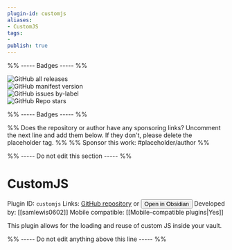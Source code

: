 ```yaml
---
plugin-id: customjs
aliases:
- CustomJS
tags: 
- 
publish: true
---
```


%% ----- Badges ----- %%

![GitHub all releases](https://img.shields.io/github/downloads/samlewis0602/obsidian-custom-js/total?color=573E7A&logo=github&style=for-the-badge)   
![GitHub manifest version](https://img.shields.io/github/manifest-json/v/samlewis0602/obsidian-custom-js?color=573E7A&logo=github&style=for-the-badge)   
![GitHub issues by-label](https://img.shields.io/github/issues/samlewis0602/obsidian-custom-js/help%20wanted?color=573E7A&logo=github&style=for-the-badge)   
![GitHub Repo stars](https://img.shields.io/github/stars/samlewis0602/obsidian-custom-js?color=573E7A&logo=github&style=for-the-badge)

%% ----- Badges ----- %%

%% Does the repository or author have any sponsoring links? Uncomment the next line and add them below. If they don't, please delete the placeholder tag. %%
%% Sponsor this work: #placeholder/author %%

%% ----- Do not edit this section ----- %%

# CustomJS

Plugin ID: `customjs`
Links: [GitHub repository](https://github.com/samlewis0602/obsidian-custom-js) or [<button id=HH>Open in Obsidian</button>](obsidian://goto-plugin?id=customjs)
Developed by: [[samlewis0602]]
Mobile compatible: [[Mobile-compatible plugins|Yes]]

This plugin allows for the loading and reuse of custom JS inside your vault.

%% ----- Do not edit anything above this line ----- %% 
